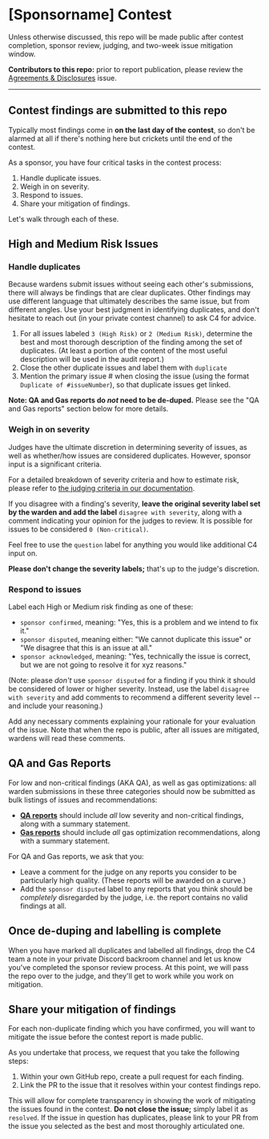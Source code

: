# [Sponsorname] Contest

Unless otherwise discussed, this repo will be made public after contest completion, sponsor review, judging, and two-week issue mitigation window.

**Contributors to this repo:** prior to report publication, please review the [Agreements & Disclosures](https://github.com/code-423n4/2022-06-infinity-findings/issues/1) issue.

---

## Contest findings are submitted to this repo

Typically most findings come in **on the last day of the contest**, so don't be alarmed at all if there's nothing here but crickets until the end of the contest.

As a sponsor, you have four critical tasks in the contest process:

1. Handle duplicate issues.
2. Weigh in on severity.
3. Respond to issues.
4. Share your mitigation of findings.

Let's walk through each of these.

## High and Medium Risk Issues

### Handle duplicates

Because wardens submit issues without seeing each other's submissions, there will always be findings that are clear duplicates. Other findings may use different language that ultimately describes the same issue, but from different angles. Use your best judgment in identifying duplicates, and don't hesitate to reach out (in your private contest channel) to ask C4 for advice.

1. For all issues labeled `3 (High Risk)` or `2 (Medium Risk)`, determine the best and most thorough description of the finding among the set of duplicates. (At least a portion of the content of the most useful description will be used in the audit report.)
2. Close the other duplicate issues and label them with `duplicate`
3. Mention the primary issue # when closing the issue (using the format `Duplicate of #issueNumber`), so that duplicate issues get linked.

**Note: QA and Gas reports do *not* need to be de-duped.** Please see the "QA and Gas reports" section below for more details.

### Weigh in on severity 

Judges have the ultimate discretion in determining severity of issues, as well as whether/how issues are considered duplicates. However, sponsor input is a significant criteria.

For a detailed breakdown of severity criteria and how to estimate risk, please refer to [the judging criteria in our documentation](https://docs.code4rena.com/roles/wardens/judging-criteria#estimating-risk-tl-dr).

If you disagree with a finding's severity, **leave the original severity label set by the warden and add the label** `disagree with severity`, along with a comment indicating your opinion for the judges to review. It is possible for issues to be considered `0 (Non-critical)`.

Feel free to use the `question` label for anything you would like additional C4 input on.

**Please don't change the severity labels;** that's up to the judge's discretion. 

### Respond to issues

Label each High or Medium risk finding as one of these:

- `sponsor confirmed`, meaning: "Yes, this is a problem and we intend to fix it."
- `sponsor disputed`, meaning either: "We cannot duplicate this issue" or "We disagree that this is an issue at all."
- `sponsor acknowledged`, meaning: "Yes, technically the issue is correct, but we are not going to resolve it for xyz reasons."

(Note: please *don't* use `sponsor disputed` for a finding if you think it should be considered of lower or higher severity. Instead, use the label `disagree with severity` and add comments to recommend a different severity level -- and include your reasoning.)

Add any necessary comments explaining your rationale for your evaluation of the issue. Note that when the repo is public, after all issues are mitigated, wardens will read these comments.

## QA and Gas Reports

For low and non-critical findings (AKA QA), as well as gas optimizations: all warden submissions in these three categories should now be submitted as bulk listings of issues and recommendations: 

- **[QA reports](https://docs.code4rena.com/roles/wardens/judging-criteria#qa-reports-low-non-critical)** should include *all* low severity and non-critical findings, along with a summary statement.
- **[Gas reports](https://docs.code4rena.com/roles/wardens/judging-criteria#gas-reports)** should include *all* gas optimization recommendations, along with a summary statement. 

For QA and Gas reports, we ask that you: 

- Leave a comment for the judge on any reports you consider to be particularly high quality. (These reports will be awarded on a curve.)
- Add the `sponsor disputed` label to any reports that you think should be *completely* disregarded by the judge, i.e. the report contains no valid findings at all.

## Once de-duping and labelling is complete

When you have marked all duplicates and labelled all findings, drop the C4 team a note in your private Discord backroom channel and let us know you've completed the sponsor review process. At this point, we will pass the repo over to the judge, and they'll get to work while you work on mitigation.  

## Share your mitigation of findings

For each non-duplicate finding which you have confirmed, you will want to mitigate the issue before the contest report is made public.

As you undertake that process, we request that you take the following steps:

1. Within your own GitHub repo, create a pull request for each finding.
2. Link the PR to the issue that it resolves within your contest findings repo.

This will allow for complete transparency in showing the work of mitigating the issues found in the contest. **Do not close the issue;** simply label it as `resolved`. If the issue in question has duplicates, please link to your PR from the issue you selected as the best and most thoroughly articulated one.

